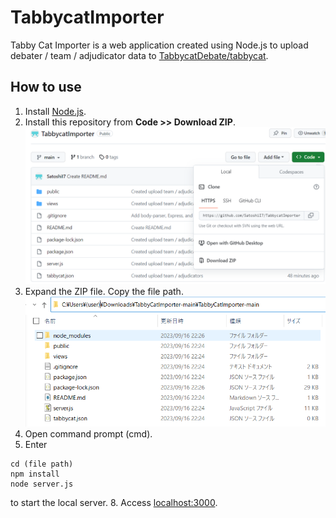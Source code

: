 # TabbycatImporter
Tabby Cat Importer is a web application created using Node.js to upload debater / team / adjudicator data to [TabbycatDebate/tabbycat](https://github.com/TabbycatDebate/tabbycat).
## How to use
1. Install [Node.js](https://nodejs.org/en).
2. Install this repository from **Code >> Download ZIP**.
![Instructions](TabbycatImporter01.PNG)
3. Expand the ZIP file. Copy the file path.
![Instructions](TabbycatImporter02.PNG)
5. Open command prompt (cmd).
6. Enter
```
cd (file path)
npm install
node server.js
```
to start the local server.
8. Access [localhost:3000](http://localhost:3000/).

